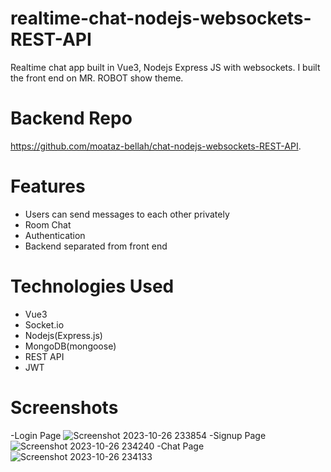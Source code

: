 # realtime-chat-nodejs-websockets-REST-API
Realtime chat app built in Vue3, Nodejs Express JS with websockets. I built the front end on MR. ROBOT show theme.

# Backend Repo
https://github.com/moataz-bellah/chat-nodejs-websockets-REST-API.
# Features
  - Users can send messages to each other privately
  - Room Chat
  - Authentication
  - Backend separated from front end
# Technologies Used
  - Vue3
  - Socket.io
  - Nodejs(Express.js)
  - MongoDB(mongoose)
  - REST API
  - JWT
# Screenshots
-Login Page
![Screenshot 2023-10-26 233854](https://github.com/moataz-bellah/realtime-chat-app-vuejs-websockets-REST-API/assets/47069499/4ceca35f-dccb-4b31-bdc8-8badb3bd1af4)
-Signup Page
![Screenshot 2023-10-26 234240](https://github.com/moataz-bellah/realtime-chat-app-vuejs-websockets-REST-API/assets/47069499/f0b55100-e96d-4d1e-ab03-2302edddb21c)
-Chat Page
![Screenshot 2023-10-26 234133](https://github.com/moataz-bellah/realtime-chat-app-vuejs-websockets-REST-API/assets/47069499/b1bd8abb-3a7a-4a84-8f6b-9ca71b97a11b)
